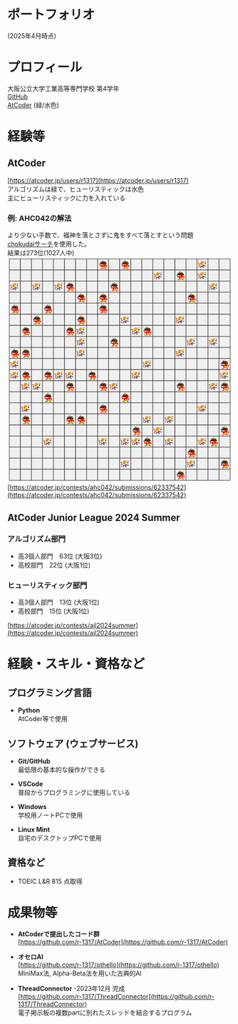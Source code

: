 # ポートフォリオ
(2025年4月時点)

# プロフィール

大阪公立大学工業高等専門学校 第4学年<br>
[GitHub](https://github.com/r-1317/)<br>
[AtCoder](https://atcoder.jp/users/r1317) (緑/水色)

# 経験等
## AtCoder
[https://atcoder.jp/users/r1317](https://atcoder.jp/users/r1317)<br>
アルゴリズムは緑で、ヒューリスティックは水色<br>
主にヒューリスティックに力を入れている<br>

### 例: AHC042の解法
より少ない手数で、福神を落とさずに鬼をすべて落とすという問題<br>
[chokudaiサーチ](https://chokudai.hatenablog.com/entry/2017/04/12/055515)を使用した。<br>
結果は273位(1027人中)<br>
![AtCoder Huristic Conetst 042 の解](img/AHC042_0000.gif)<br>
[https://atcoder.jp/contests/ahc042/submissions/62337542](https://atcoder.jp/contests/ahc042/submissions/62337542)

<!-- ToDo: 例の追加(AHC036?) -->

## AtCoder Junior League 2024 Summer
### アルゴリズム部門
- 高3個人部門　63位 (大阪3位)
- 高校部門　22位 (大阪1位)

### ヒューリスティック部門
- 高3個人部門　13位 (大阪1位)
- 高校部門　15位 (大阪1位)

[https://atcoder.jp/contests/ajl2024summer](https://atcoder.jp/contests/ajl2024summer)


# 経験・スキル・資格など

## プログラミング言語

- **Python**<br>
  AtCoder等で使用

<!-- - **C言語**<br>
  学校の授業で習うレベル -->

## ソフトウェア (ウェブサービス)
- **Git/GitHub**<br>
  最低限の基本的な操作ができる

- **VSCode**<br>
  普段からプログラミングに使用している

- **Windows**<br>
  学校用ノートPCで使用

- **Linux Mint**<br>
  自宅のデスクトップPCで使用

## 資格など
- TOEIC L&R 815 点取得


# 成果物等

- **AtCoderで提出したコード群**<br>
  [https://github.com/r-1317/AtCoder](https://github.com/r-1317/AtCoder)

<!--
-   **任意の文字列を先頭にもつ電子掲示板のトリップを生成するプログラム** -2023年7月 完成<br>
  [https://github.com/r-1317/portfolio2/blob/main/tripkey.ipynb](https://github.com/r-1317/portfolio2/blob/main/tripkey.ipynb)
-->

- **オセロAI**<br>
  [https://github.com/r-1317/othello](https://github.com/r-1317/othello)<br>
  MiniMax法, Alpha-Beta法を用いた古典的AI

<!-- -   **高専祭の展示物** (2年生)<br>
  単語リストの作成を担当<br>
  [https://yyf999999999.github.io/typingprot/pages/difficultySelecter.html](https://yyf999999999.github.io/typingprot/pages/difficultySelecter.html) -->
 
-  **ThreadConnector** -2023年12月 完成<br>
  [https://github.com/r-1317/ThreadConnector](https://github.com/r-1317/ThreadConnector)<br>
  電子掲示板の複数partに別れたスレッドを結合するプログラム

<!--
-  **Recall-Signature-Calculator** -2024年2月 完成<br>
  [https://github.com/r-1317/Recall-Signature-Calculator](https://github.com/r-1317/Recall-Signature-Calculator)<br>都道府県知事・市町村長の解職請求に必要な署名数を計算するプログラム。
-->
